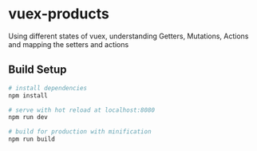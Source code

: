 # vuex-products
Using different states of vuex, understanding Getters, Mutations, Actions and mapping the setters and actions

## Build Setup

``` bash
# install dependencies
npm install

# serve with hot reload at localhost:8080
npm run dev

# build for production with minification
npm run build
```
